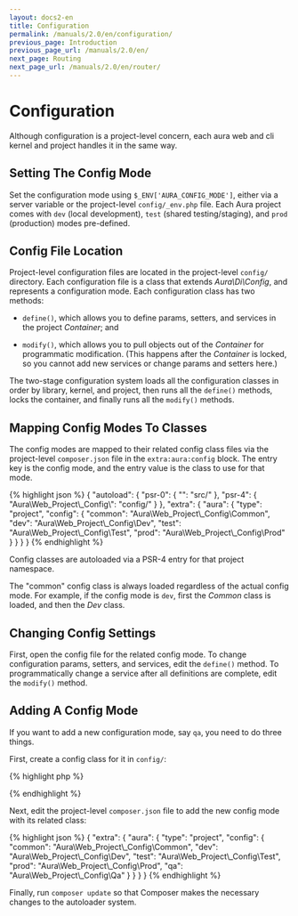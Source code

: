 ```yaml
---
layout: docs2-en
title: Configuration
permalink: /manuals/2.0/en/configuration/
previous_page: Introduction
previous_page_url: /manuals/2.0/en/
next_page: Routing
next_page_url: /manuals/2.0/en/router/
---
```


# Configuration

Although configuration is a project-level concern, each aura web and cli kernel and project handles it in the same way.

## Setting The Config Mode

Set the configuration mode using `$_ENV['AURA_CONFIG_MODE']`, either via a server variable or the project-level `config/_env.php` file. Each Aura project comes with `dev` (local development), `test` (shared testing/staging), and `prod` (production) modes pre-defined.

## Config File Location

Project-level configuration files are located in the project-level `config/` directory. Each configuration file is a class that extends _Aura\\Di\\Config_, and represents a configuration mode. Each configuration class has two methods:

- `define()`, which allows you to define params, setters, and services in the project _Container_; and

- `modify()`, which allows you to pull objects out of the _Container_ for programmatic modification. (This happens after the _Container_ is locked, so you cannot add new services or change params and setters here.)

The two-stage configuration system loads all the configuration classes in order by library, kernel, and project, then runs all the `define()` methods, locks the container, and finally runs all the `modify()` methods.

## Mapping Config Modes To Classes

The config modes are mapped to their related config class files via the project-level `composer.json` file in the `extra:aura:config` block. The entry key is the config mode, and the entry value is the class to use for that mode.

{% highlight json %}
{
    "autoload": {
        "psr-0": {
            "": "src/"
        },
        "psr-4": {
            "Aura\\Web_Project\\_Config\\": "config/"
        }
    },
    "extra": {
        "aura": {
            "type": "project",
            "config": {
                "common": "Aura\\Web_Project\\_Config\\Common",
                "dev": "Aura\\Web_Project\\_Config\\Dev",
                "test": "Aura\\Web_Project\\_Config\\Test",
                "prod": "Aura\\Web_Project\\_Config\\Prod"
            }
        }
    }
}
{% endhighlight %}

Config classes are autoloaded via a PSR-4 entry for that project namespace.

The "common" config class is always loaded regardless of the actual
config mode.  For example, if the config mode is `dev`, first the
_Common_ class is loaded, and then the _Dev_ class.


## Changing Config Settings

First, open the config file for the related config mode. To change
configuration params, setters, and services, edit the `define()` method.
To programmatically change a service after all definitions are complete,
edit the `modify()` method.

## Adding A Config Mode

If you want to add a new configuration mode, say `qa`, you need to do three things.

First, create a config class for it in `config/`:

{% highlight php %}
<?php
namespace Aura\Web_Project\_Config;

use Aura\Di\Config;
use Aura\Di\Container;

class Qa extends Config
{
    public function define(Container $di)
    {
        // define params, setters, and services here
    }

    public function modify(Container $di)
    {
        // modify existing services here
    }
}
?>
{% endhighlight %}

Next, edit the project-level `composer.json` file to add the new config
mode with its related class:

{% highlight json %}
{
    "extra": {
        "aura": {
            "type": "project",
            "config": {
                "common": "Aura\\Web_Project\\_Config\\Common",
                "dev": "Aura\\Web_Project\\_Config\\Dev",
                "test": "Aura\\Web_Project\\_Config\\Test",
                "prod": "Aura\\Web_Project\\_Config\\Prod",
                "qa": "Aura\\Web_Project\\_Config\\Qa"
            }
        }
    }
}
{% endhighlight %}

Finally, run `composer update` so that Composer makes the necessary changes
to the autoloader system.
